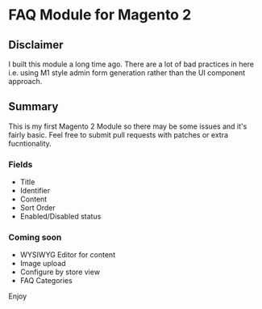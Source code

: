 # FAQ Module for Magento 2

## Disclaimer
I built this module a long time ago. There are a lot of bad practices in here i.e. using M1 style admin form generation rather than the UI component approach.

## Summary

This is my first Magento 2 Module so there may be some issues and it's fairly basic. Feel free to submit pull requests with patches or extra fucntionality.

### Fields

- Title
- Identifier
- Content
- Sort Order
- Enabled/Disabled status


### Coming soon

- WYSIWYG Editor for content
- Image upload
- Configure by store view
- FAQ Categories

Enjoy
